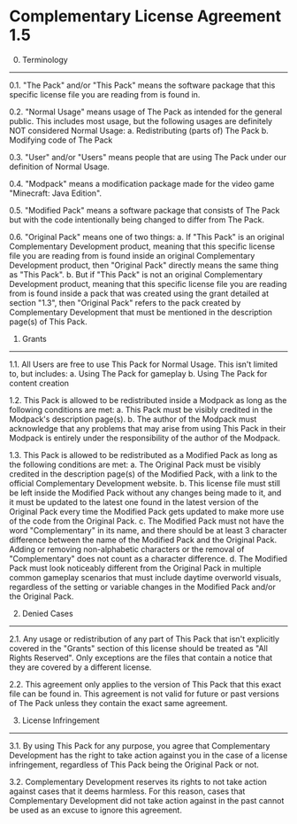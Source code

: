 Complementary License Agreement 1.5
===================================

0. Terminology
--------------
  0.1. "The Pack" and/or "This Pack" means the software package that this
       specific license file you are reading from is found in.

  0.2. "Normal Usage" means usage of The Pack as intended for the general
       public. This includes most usage, but the following usages are
       definitely NOT considered Normal Usage:
         a. Redistributing (parts of) The Pack
         b. Modifying code of The Pack

  0.3. "User" and/or "Users" means people that are using The Pack under our
       definition of Normal Usage.

  0.4. "Modpack" means a modification package made for the video
       game "Minecraft: Java Edition".

  0.5. "Modified Pack" means a software package that consists of The Pack but
       with the code intentionally being changed to differ from The Pack.

  0.6. "Original Pack" means one of two things:
         a. If "This Pack" is an original Complementary Development product,
            meaning that this specific license file you are reading from is
            found inside an original Complementary Development product, then
            "Original Pack" directly means the same thing as "This Pack".
         b. But if "This Pack" is not an original Complementary Development
            product, meaning that this specific license file you are reading
            from is found inside a pack that was created using the grant
            detailed at section "1.3", then "Original Pack" refers to the
            pack created by Complementary Development that must be mentioned
            in the description page(s) of This Pack.

1. Grants
---------
  1.1. All Users are free to use This Pack for Normal Usage. This isn't
       limited to, but includes:
         a. Using The Pack for gameplay
         b. Using The Pack for content creation

  1.2. This Pack is allowed to be redistributed inside a Modpack as long as
       the following conditions are met:
         a. This Pack must be visibly credited in the Modpack's description
            page(s).
         b. The author of the Modpack must acknowledge that any problems that
            may arise from using This Pack in their Modpack is entirely under
            the responsibility of the author of the Modpack.

  1.3. This Pack is allowed to be redistributed as a Modified Pack as long as
       the following conditions are met:
         a. The Original Pack must be visibly credited in the description
            page(s) of the Modified Pack, with a link to the official
            Complementary Development website.
         b. This license file must still be left inside the Modified Pack
            without any changes being made to it, and it must be updated to
            the latest one found in the latest version of the Original Pack
            every time the Modified Pack gets updated to make more use of the
            code from the Original Pack.
         c. The Modified Pack must not have the word "Complementary" in its
            name, and there should be at least 3 character difference between
            the name of the Modified Pack and the Original Pack. Adding or
            removing non-alphabetic characters or the removal of
            "Complementary" does not count as a character difference.
         d. The Modified Pack must look noticeably different from the
            Original Pack in multiple common gameplay scenarios that must
            include daytime overworld visuals, regardless of the setting or
            variable changes in the Modified Pack and/or the Original Pack.

2. Denied Cases
---------------
  2.1. Any usage or redistribution of any part of This Pack that isn't
       explicitly covered in the "Grants" section of this license should be
       treated as "All Rights Reserved". Only exceptions are the files that
       contain a notice that they are covered by a different license.

  2.2. This agreement only applies to the version of This Pack that this exact
       file can be found in. This agreement is not valid for future or past
       versions of The Pack unless they contain the exact same agreement.

3. License Infringement
-----------------------
  3.1. By using This Pack for any purpose, you agree that Complementary
       Development has the right to take action against you in the case of a
       license infringement, regardless of This Pack being the Original Pack
       or not.

  3.2. Complementary Development reserves its rights to not take action
       against cases that it deems harmless. For this reason, cases that
       Complementary Development did not take action against in the past
       cannot be used as an excuse to ignore this agreement.
